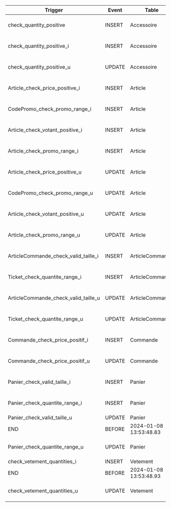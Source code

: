 
| Trigger                              | Event  | Table           | Statement                                                                                                                                                                                                                                                                               | Timing | Created                | sql_mode                                                                                  | Definer         | character_set_client | collation_connection | Database Collation |
|-----------|-----------|-----------|-----------|-----------|-----------|-----------|-----------|-----------|-----------|-|
| check_quantity_positive              | INSERT | Accessoire      | BEGIN                                                                                                                       | BEFORE | 2024-01-08 13:32:10.08 | STRICT_TRANS_TABLES,ERROR_FOR_DIVISION_BY_ZERO,NO_AUTO_CREATE_USER,NO_ENGINE_SUBSTITUTION | admin@localhost | utf8mb3              | utf8mb3_general_ci   | utf8mb4_general_ci |
| check_quantity_positive_i            | INSERT | Accessoire      | BEGIN                                                                                                    | BEFORE | 2024-01-08 13:53:48.79 | STRICT_TRANS_TABLES,ERROR_FOR_DIVISION_BY_ZERO,NO_AUTO_CREATE_USER,NO_ENGINE_SUBSTITUTION | admin@localhost | utf8mb3              | utf8mb3_general_ci   | utf8mb4_general_ci |
| check_quantity_positive_u            | UPDATE | Accessoire      | BEGIN                                                                                                                             | BEFORE | 2024-01-08 13:53:48.80 | STRICT_TRANS_TABLES,ERROR_FOR_DIVISION_BY_ZERO,NO_AUTO_CREATE_USER,NO_ENGINE_SUBSTITUTION | admin@localhost | utf8mb3              | utf8mb3_general_ci   | utf8mb4_general_ci |
| Article_check_price_positive_i       | INSERT | Article         | BEGIN              | BEFORE | 2024-01-08 13:53:48.77 | STRICT_TRANS_TABLES,ERROR_FOR_DIVISION_BY_ZERO,NO_AUTO_CREATE_USER,NO_ENGINE_SUBSTITUTION | admin@localhost | utf8mb3              | utf8mb3_general_ci   | utf8mb4_general_ci |
| CodePromo_check_promo_range_i        | INSERT | Article         | BEGIN                                                                                                        | BEFORE | 2024-01-08 13:53:48.85 | STRICT_TRANS_TABLES,ERROR_FOR_DIVISION_BY_ZERO,NO_AUTO_CREATE_USER,NO_ENGINE_SUBSTITUTION | admin@localhost | utf8mb3              | utf8mb3_general_ci   | utf8mb4_general_ci |
| Article_check_votant_positive_i      | INSERT | Article         | BEGIN                                                                                                                               | BEFORE | 2024-01-08 13:53:48.88 | STRICT_TRANS_TABLES,ERROR_FOR_DIVISION_BY_ZERO,NO_AUTO_CREATE_USER,NO_ENGINE_SUBSTITUTION | admin@localhost | utf8mb3              | utf8mb3_general_ci   | utf8mb4_general_ci |
| Article_check_promo_range_i          | INSERT | Article         | BEGIN                                                                                                          | BEFORE | 2024-01-08 13:53:48.89 | STRICT_TRANS_TABLES,ERROR_FOR_DIVISION_BY_ZERO,NO_AUTO_CREATE_USER,NO_ENGINE_SUBSTITUTION | admin@localhost | utf8mb3              | utf8mb3_general_ci   | utf8mb4_general_ci |
| Article_check_price_positive_u       | UPDATE | Article         | BEGIN                                                                                                                                    | BEFORE | 2024-01-08 13:53:48.78 | STRICT_TRANS_TABLES,ERROR_FOR_DIVISION_BY_ZERO,NO_AUTO_CREATE_USER,NO_ENGINE_SUBSTITUTION | admin@localhost | utf8mb3              | utf8mb3_general_ci   | utf8mb4_general_ci |
| CodePromo_check_promo_range_u        | UPDATE | Article         | BEGIN                                                                                                      | BEFORE | 2024-01-08 13:53:48.86 | STRICT_TRANS_TABLES,ERROR_FOR_DIVISION_BY_ZERO,NO_AUTO_CREATE_USER,NO_ENGINE_SUBSTITUTION | admin@localhost | utf8mb3              | utf8mb3_general_ci   | utf8mb4_general_ci |
| Article_check_votant_positive_u      | UPDATE | Article         | BEGIN                                                                                                                            | BEFORE | 2024-01-08 13:53:48.88 | STRICT_TRANS_TABLES,ERROR_FOR_DIVISION_BY_ZERO,NO_AUTO_CREATE_USER,NO_ENGINE_SUBSTITUTION | admin@localhost | utf8mb3              | utf8mb3_general_ci   | utf8mb4_general_ci |
| Article_check_promo_range_u          | UPDATE | Article         | BEGIN                                                                                                   | BEFORE | 2024-01-08 13:53:48.90 | STRICT_TRANS_TABLES,ERROR_FOR_DIVISION_BY_ZERO,NO_AUTO_CREATE_USER,NO_ENGINE_SUBSTITUTION | admin@localhost | utf8mb3              | utf8mb3_general_ci   | utf8mb4_general_ci |
| ArticleCommande_check_valid_taille_i | INSERT | ArticleCommande | BEGIN                 | BEFORE | 2024-01-08 13:53:48.76 | STRICT_TRANS_TABLES,ERROR_FOR_DIVISION_BY_ZERO,NO_AUTO_CREATE_USER,NO_ENGINE_SUBSTITUTION | admin@localhost | utf8mb3              | utf8mb3_general_ci   | utf8mb4_general_ci |
| Ticket_check_quantite_range_i        | INSERT | ArticleCommande | BEGIN                                                                                                    | BEFORE | 2024-01-08 13:53:48.94 | STRICT_TRANS_TABLES,ERROR_FOR_DIVISION_BY_ZERO,NO_AUTO_CREATE_USER,NO_ENGINE_SUBSTITUTION | admin@localhost | utf8mb3              | utf8mb3_general_ci   | utf8mb4_general_ci |
| ArticleCommande_check_valid_taille_u | UPDATE | ArticleCommande | BEGIN                                      | BEFORE | 2024-01-08 13:53:48.76 | STRICT_TRANS_TABLES,ERROR_FOR_DIVISION_BY_ZERO,NO_AUTO_CREATE_USER,NO_ENGINE_SUBSTITUTION | admin@localhost | utf8mb3              | utf8mb3_general_ci   | utf8mb4_general_ci |
| Ticket_check_quantite_range_u        | UPDATE | ArticleCommande | BEGIN                                                                                                         | BEFORE | 2024-01-08 13:53:48.95 | STRICT_TRANS_TABLES,ERROR_FOR_DIVISION_BY_ZERO,NO_AUTO_CREATE_USER,NO_ENGINE_SUBSTITUTION | admin@localhost | utf8mb3              | utf8mb3_general_ci   | utf8mb4_general_ci |
| Commande_check_price_positif_i       | INSERT | Commande        | BEGIN                                                                                                                                   | BEFORE | 2024-01-08 13:53:48.91 | STRICT_TRANS_TABLES,ERROR_FOR_DIVISION_BY_ZERO,NO_AUTO_CREATE_USER,NO_ENGINE_SUBSTITUTION | admin@localhost | utf8mb3              | utf8mb3_general_ci   | utf8mb4_general_ci |
| Commande_check_price_positif_u       | UPDATE | Commande        | BEGIN                                                                                                                       | BEFORE | 2024-01-08 13:53:48.92 | STRICT_TRANS_TABLES,ERROR_FOR_DIVISION_BY_ZERO,NO_AUTO_CREATE_USER,NO_ENGINE_SUBSTITUTION | admin@localhost | utf8mb3              | utf8mb3_general_ci   | utf8mb4_general_ci |
| Panier_check_valid_taille_i          | INSERT | Panier          | BEGIN                                   | BEFORE | 2024-01-08 13:53:48.82 | STRICT_TRANS_TABLES,ERROR_FOR_DIVISION_BY_ZERO,NO_AUTO_CREATE_USER,NO_ENGINE_SUBSTITUTION | admin@localhost | utf8mb3              | utf8mb3_general_ci   | utf8mb4_general_ci |
| Panier_check_quantite_range_i        | INSERT | Panier          | BEGIN                                                                                                        | BEFORE | 2024-01-08 13:53:48.84 | STRICT_TRANS_TABLES,ERROR_FOR_DIVISION_BY_ZERO,NO_AUTO_CREATE_USER,NO_ENGINE_SUBSTITUTION | admin@localhost | utf8mb3              | utf8mb3_general_ci   | utf8mb4_general_ci |
| Panier_check_valid_taille_u          | UPDATE | Panier          | BEGIN
END                                           | BEFORE | 2024-01-08 13:53:48.83 | STRICT_TRANS_TABLES,ERROR_FOR_DIVISION_BY_ZERO,NO_AUTO_CREATE_USER,NO_ENGINE_SUBSTITUTION | admin@localhost | utf8mb3              | utf8mb3_general_ci   | utf8mb4_general_ci |
| Panier_check_quantite_range_u        | UPDATE | Panier          | BEGIN                                                                               | BEFORE | 2024-01-08 13:53:48.84 | STRICT_TRANS_TABLES,ERROR_FOR_DIVISION_BY_ZERO,NO_AUTO_CREATE_USER,NO_ENGINE_SUBSTITUTION | admin@localhost | utf8mb3              | utf8mb3_general_ci   | utf8mb4_general_ci |
| check_vetement_quantities_i          | INSERT | Vetement        | BEGIN
END    | BEFORE | 2024-01-08 13:53:48.93 | STRICT_TRANS_TABLES,ERROR_FOR_DIVISION_BY_ZERO,NO_AUTO_CREATE_USER,NO_ENGINE_SUBSTITUTION | admin@localhost | utf8mb3              | utf8mb3_general_ci   | utf8mb4_general_ci |
| check_vetement_quantities_u          | UPDATE | Vetement        | BEGIN    | BEFORE | 2024-01-08 13:53:48.93 | STRICT_TRANS_TABLES,ERROR_FOR_DIVISION_BY_ZERO,NO_AUTO_CREATE_USER,NO_ENGINE_SUBSTITUTION | admin@localhost | utf8mb3              | utf8mb3_general_ci   | utf8mb4_general_ci |
